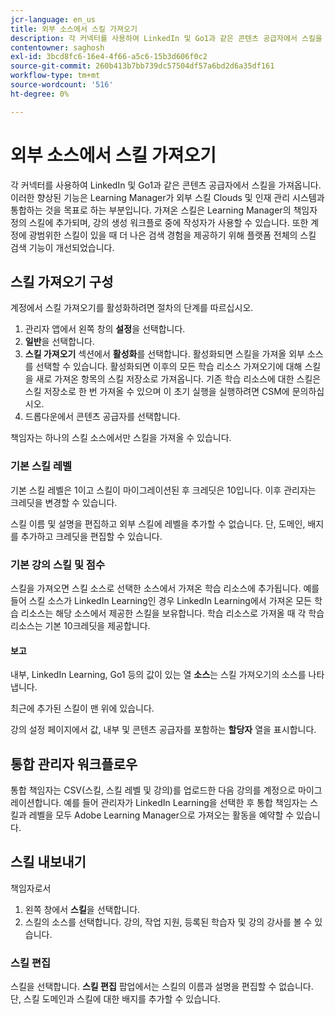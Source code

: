 ```yaml
---
jcr-language: en_us
title: 외부 소스에서 스킬 가져오기
description: 각 커넥터를 사용하여 LinkedIn 및 Go1과 같은 콘텐츠 공급자에서 스킬을 가져옵니다.  가져온 스킬은 Learning Manager의 책임자 정의 스킬에 추가되며, 강의 생성 워크플로 중에 작성자가 사용할 수 있습니다.
contentowner: saghosh
exl-id: 3bcd8fc6-16e4-4f66-a5c6-15b3d606f0c2
source-git-commit: 260b413b7bb739dc57504df57a6bd2d6a35df161
workflow-type: tm+mt
source-wordcount: '516'
ht-degree: 0%

---
```


# 외부 소스에서 스킬 가져오기

각 커넥터를 사용하여 LinkedIn 및 Go1과 같은 콘텐츠 공급자에서 스킬을 가져옵니다. 이러한 향상된 기능은 Learning Manager가 외부 스킬 Clouds 및 인재 관리 시스템과 통합하는 것을 목표로 하는 부분입니다. 가져온 스킬은 Learning Manager의 책임자 정의 스킬에 추가되며, 강의 생성 워크플로 중에 작성자가 사용할 수 있습니다. 또한 계정에 광범위한 스킬이 있을 때 더 나은 검색 경험을 제공하기 위해 플랫폼 전체의 스킬 검색 기능이 개선되었습니다.

## 스킬 가져오기 구성

계정에서 스킬 가져오기를 활성화하려면 절차의 단계를 따르십시오.

1. 관리자 앱에서 왼쪽 창의 **설정**&#x200B;을 선택합니다.
1. **일반**&#x200B;을 선택합니다.
1. **스킬 가져오기** 섹션에서 **활성화**&#x200B;를 선택합니다. 활성화되면 스킬을 가져올 외부 소스를 선택할 수 있습니다. 활성화되면 이후의 모든 학습 리소스 가져오기에 대해 스킬을 새로 가져온 항목의 스킬 저장소로 가져옵니다. 기존 학습 리소스에 대한 스킬은 스킬 저장소로 한 번 가져올 수 있으며 이 초기 실행을 실행하려면 CSM에 문의하십시오.
1. 드롭다운에서 콘텐츠 공급자를 선택합니다.

책임자는 하나의 스킬 소스에서만 스킬을 가져올 수 있습니다.

### 기본 스킬 레벨

기본 스킬 레벨은 1이고 스킬이 마이그레이션된 후 크레딧은 10입니다. 이후 관리자는 크레딧을 변경할 수 있습니다.

스킬 이름 및 설명을 편집하고 외부 스킬에 레벨을 추가할 수 없습니다. 단, 도메인, 배지를 추가하고 크레딧을 편집할 수 있습니다.

### 기본 강의 스킬 및 점수

스킬을 가져오면 스킬 소스로 선택한 소스에서 가져온 학습 리소스에 추가됩니다. 예를 들어 스킬 소스가 LinkedIn Learning인 경우 LinkedIn Learning에서 가져온 모든 학습 리소스는 해당 소스에서 제공한 스킬을 보유합니다. 학습 리소스로 가져올 때 각 학습 리소스는 기본 10크레딧을 제공합니다.

#### 보고

내부, LinkedIn Learning, Go1 등의 값이 있는 열 **소스**&#x200B;는 스킬 가져오기의 소스를 나타냅니다.

최근에 추가된 스킬이 맨 위에 있습니다.

강의 설정 페이지에서 값, 내부 및 콘텐츠 공급자를 포함하는 **할당자** 열을 표시합니다.


## 통합 관리자 워크플로우

통합 책임자는 CSV(스킬, 스킬 레벨 및 강의)를 업로드한 다음 강의를 계정으로 마이그레이션합니다. 예를 들어 관리자가 LinkedIn Learning을 선택한 후 통합 책임자는 스킬과 레벨을 모두 Adobe Learning Manager으로 가져오는 활동을 예약할 수 있습니다.

## 스킬 내보내기

책임자로서

1. 왼쪽 창에서 **스킬**&#x200B;을 선택합니다.
1. 스킬의 소스를 선택합니다. 강의, 작업 지원, 등록된 학습자 및 강의 강사를 볼 수 있습니다.

### 스킬 편집

스킬을 선택합니다. **스킬 편집** 팝업에서는 스킬의 이름과 설명을 편집할 수 없습니다. 단, 스킬 도메인과 스킬에 대한 배지를 추가할 수 있습니다.
